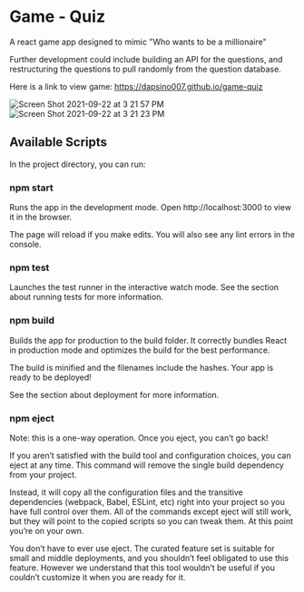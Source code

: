# Game - Quiz
A react game app designed to mimic "Who wants to be a millionaire"

Further development could include building an API for the questions, and restructuring the questions to pull randomly from the question database.

Here is a link to view game: https://dapsino007.github.io/game-quiz


![Screen Shot 2021-09-22 at 3 21 57 PM](https://user-images.githubusercontent.com/83841353/134416234-f1aba148-7255-4b83-acc3-23541c4a1f13.png)
![Screen Shot 2021-09-22 at 3 21 23 PM](https://user-images.githubusercontent.com/83841353/134416224-04c6e60c-440c-40db-8211-f8315b5765fd.png)



## Available Scripts
In the project directory, you can run:

### npm start
Runs the app in the development mode.
Open http://localhost:3000 to view it in the browser.

The page will reload if you make edits.
You will also see any lint errors in the console.

### npm test
Launches the test runner in the interactive watch mode.
See the section about running tests for more information.

### npm build
Builds the app for production to the build folder.
It correctly bundles React in production mode and optimizes the build for the best performance.

The build is minified and the filenames include the hashes.
Your app is ready to be deployed!

See the section about deployment for more information.

### npm eject
Note: this is a one-way operation. Once you eject, you can’t go back!

If you aren’t satisfied with the build tool and configuration choices, you can eject at any time. This command will remove the single build dependency from your project.

Instead, it will copy all the configuration files and the transitive dependencies (webpack, Babel, ESLint, etc) right into your project so you have full control over them. All of the commands except eject will still work, but they will point to the copied scripts so you can tweak them. At this point you’re on your own.

You don’t have to ever use eject. The curated feature set is suitable for small and middle deployments, and you shouldn’t feel obligated to use this feature. However we understand that this tool wouldn’t be useful if you couldn’t customize it when you are ready for it.
